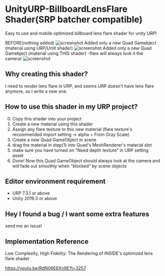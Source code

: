 # UnityURP-BillboardLensFlare Shader(SRP batcher compatible)
Easy to use and mobile optimized billboard lens flare shader for unity URP!

BEFORE(nothing added)
![screenshot](https://i.imgur.com/gL6gQze.png)
Added only a new Quad Gamebject (material using URP/Unlit shader)
![screenshot](https://i.imgur.com/TOtySEC.png)
Added only a new Quad Gamebject (material using THIS shader)
-flare will always look it the camera!
![screenshot](https://i.imgur.com/pymZBQF.png)

Why creating this shader?
-------------------
I need to render lens flare in URP, and seems URP doesn't have lens flare anymore, so I write a new one.

How to use this shader in my URP project?
-------------------
 0. Copy this shader into your project
 1. Create a new material using this shader
 2. Assign any flare texture to this new material (flare texture's recommended import setting -> alpha = From Gray Scale)
 3. Create a new Quad GameObject in scene
 4. drag the material in step(1) into Quad's MeshRenderer's material slot
 5. make sure you have turned on "Need depth texture" in URP setting asset
 5. Done! Now this Quad GameObject should always look at the camera and will fade out smoothly when "blocked" by scene objects
 
Editor environment requirement
-----------------------
- URP 7.3.1 or above
- Unity 2019.3 or above

Hey I found a bug / I want some extra features
-----------------------
send me an issue!

Implementation Reference
-----------------------
Low Complexity, High Fidelity: The Rendering of INSIDE's optimized lens flare shader

https://youtu.be/RdN06E6Xn9E?t=3257
